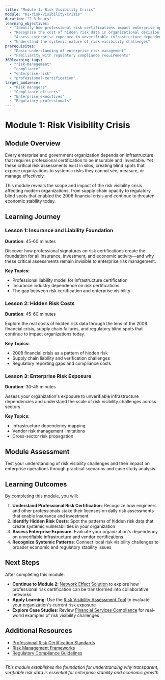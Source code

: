 ```yaml
---
title: "Module 1: Risk Visibility Crisis"
module: "01-risk-visibility-crisis"
duration: "2-3 hours"
learning_objectives:
  - "Identify how professional risk certifications impact enterprise operations"
  - "Recognize the cost of hidden risk data in organizational decision making"
  - "Assess enterprise exposure to unverifiable infrastructure dependencies"
  - "Understand the systemic nature of risk visibility challenges"
prerequisites:
  - "Basic understanding of enterprise risk management"
  - "Familiarity with regulatory compliance requirements"
360learning_tags:
  - "risk-management"
  - "compliance"
  - "enterprise-risk"
  - "professional-certification"
target_audience:
  - "Risk managers"
  - "Compliance officers"
  - "Enterprise executives"
  - "Regulatory professionals"
---
```


# Module 1: Risk Visibility Crisis

## Module Overview

Every enterprise and government organization depends on infrastructure that requires professional certification to be insurable and investable. Yet these critical risk assessments exist in silos, creating blind spots that expose organizations to systemic risks they cannot see, measure, or manage effectively.

This module reveals the scope and impact of the risk visibility crisis affecting modern organizations, from supply chain opacity to regulatory blind spots that enabled the 2008 financial crisis and continue to threaten economic stability today.

## Learning Journey

### Lesson 1: Insurance and Liability Foundation
**Duration:** 45-60 minutes

Discover how professional signatures on risk certifications create the foundation for all insurance, investment, and economic activity—and why these critical assessments remain invisible to enterprise risk management.

**Key Topics:**
- Professional liability model for infrastructure certification
- Insurance industry dependence on risk certifications
- The gap between risk certification and enterprise visibility

### Lesson 2: Hidden Risk Costs
**Duration:** 45-60 minutes

Explore the real costs of hidden risk data through the lens of the 2008 financial crisis, supply chain failures, and regulatory blind spots that continue to impact organizations today.

**Key Topics:**
- 2008 financial crisis as a pattern of hidden risk
- Supply chain liability and verification challenges
- Regulatory reporting gaps and compliance costs

### Lesson 3: Enterprise Risk Exposure
**Duration:** 30-45 minutes

Assess your organization's exposure to unverifiable infrastructure dependencies and understand the scale of risk visibility challenges across sectors.

**Key Topics:**
- Infrastructure dependency mapping
- Vendor risk management limitations
- Cross-sector risk propagation

## Module Assessment

Test your understanding of risk visibility challenges and their impact on enterprise operations through practical scenarios and case study analysis.

## Learning Outcomes

By completing this module, you will:

1. **Understand Professional Risk Certification**: Recognize how engineers and other professionals stake their licenses on daily risk assessments that enable insurance and investment
2. **Identify Hidden Risk Costs**: Spot the patterns of hidden risk data that create systemic vulnerabilities in your organization
3. **Assess Enterprise Exposure**: Evaluate your organization's dependency on unverifiable infrastructure and vendor certifications
4. **Recognize Systemic Patterns**: Connect local risk visibility challenges to broader economic and regulatory stability issues

## Next Steps

After completing this module:
- **Continue to Module 2**: [Network Effect Solution](../02-network-effect-solution/README.md) to explore how professional risk certification can be transformed into collaborative networks
- **Apply Learning**: Use the [Risk Visibility Assessment Tool](../resources/tools-templates.md#risk-visibility-assessment) to evaluate your organization's current risk exposure
- **Explore Case Studies**: Review [Financial Services Compliance](../05-case-studies/01-financial-services-compliance.md) for real-world examples of risk visibility challenges

## Additional Resources

- [Professional Risk Certification Standards](../resources/further-reading.md#professional-standards)
- [Risk Management Frameworks](../resources/tools-templates.md#risk-frameworks)
- [Regulatory Compliance Guidelines](../resources/further-reading.md#regulatory-guidance)

---

*This module establishes the foundation for understanding why transparent, verifiable risk data is essential for enterprise stability and economic growth.*